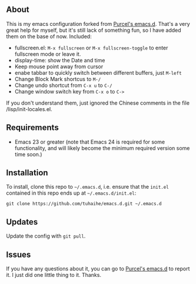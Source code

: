 ## About

This is my emacs configuration forked from [Purcel's emacs.d]. That's
a very great help for myself, but it's still lack of something fun, so
I have added them on the base of now. Included:

* fullscreen.el: `M-x fullscreen` or `M-x fullscreen-toggle` to enter
  fullscreen mode or leave it.
* display-time: show the Date and time
* Keep mouse point away from cursor
* enabe tabbar to quickly switch between different buffers, just
  `M-left`
* Change Block Mark shortcus to `M-/`
* Change undo shortcut from `C-x u` to `C-/`
* Change window switch key from `C-x o` to `C->`

[Purcel's emacs.d]: https://github.com/purcell/emacs.d

If you don't understand them, just ignored the Chinese comments in
the file /lisp/init-locales.el.

## Requirements

* Emacs 23 or greater (note that Emacs 24 is required for some
  functionality, and will likely become the minimum required version
  some time soon.)

## Installation

To install, clone this repo to `~/.emacs.d`, i.e. ensure that the
`init.el` contained in this repo ends up at `~/.emacs.d/init.el`:

``` git clone https://github.com/tuhaihe/emacs.d.git ~/.emacs.d ```

## Updates

Update the config with `git pull`.

## Issues

If you have any questions about it, you can go to [Purcel's emacs.d] to report it. I just did one little thing to it. Thanks.
